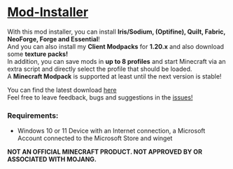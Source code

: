 # [Mod-Installer](https://github.com/ZoeyVid/Mod-Installer)
With this mod installer, you can install **Iris/Sodium, (Optifine), Quilt, Fabric, NeoForge, Forge and Essential**! <br/>
And you can also install my **Client Modpacks** for **1.20.x** and also download some **texture packs!** <br/>
In addition, you can save mods in **up to 8 profiles** and start Minecraft via an extra script and directly select the profile that should be loaded. <br/>
A **Minecraft Modpack** is supported at least until the next version is stable! <br/>

You can find the latest download [here](https://github.com/ZoeyVid/Mod-Installer/releases/latest/download/Installer.bat) <br/>
Feel free to leave feedback, bugs and suggestions in the [issues!](https://github.com/ZoeyVid/Mod-Installer/issues) <br/>

### Requirements:
 - Windows 10 or 11 Device with an Internet connection, a Microsoft Account connected to the Microsoft Store and winget

**NOT AN OFFICIAL MINECRAFT PRODUCT. NOT APPROVED BY OR ASSOCIATED WITH MOJANG.**
